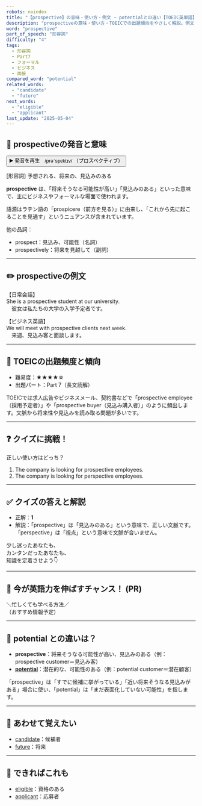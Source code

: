 ```yaml
---
robots: noindex
title: "【prospective】の意味・使い方・例文 ― potentialとの違い【TOEIC英単語】"
description: "prospectiveの意味・使い方・TOEICでの出題傾向をやさしく解説。例文・クイズ付きでpotentialとの違いもわかりやすく学べます。"
word: "prospective"
part_of_speech: "形容詞"
difficulty: "4"
tags:
  - 形容詞
  - Part7
  - フォーマル
  - ビジネス
  - 面接
compared_word: "potential"
related_words:
  - "candidate"
  - "future"
next_words:
  - "eligible"
  - "applicant"
last_update: "2025-05-04"
---
```


## 🔰 prospectiveの発音と意味

<button class="play-audio" onclick="playTTS('prospective')">
  <span class="play-audio-main">
    ▶️ 発音を再生　/prəˈspɛktɪv/
  </span>
  <span class="play-audio-sub">
    （プロスペクティブ）
  </span>
</button>

[形容詞] 予想される、将来の、見込みのある

**prospective** は、「将来そうなる可能性が高い」「見込みのある」といった意味で、主にビジネスやフォーマルな場面で使われます。

語源はラテン語の「prospicere（前方を見る）」に由来し、「これから先に起こることを見通す」というニュアンスが含まれています。

他の品詞：  
- prospect：見込み、可能性（名詞）
- prospectively：将来を見越して（副詞）

---

## ✏️ prospectiveの例文

【日常会話】  
She is a prospective student at our university.  
　彼女は私たちの大学の入学予定者です。

【ビジネス英語】  
We will meet with prospective clients next week.  
　来週、見込み客と面談します。

---

## 🎯 TOEICの出題頻度と傾向

- 難易度：★★★★☆
- 出題パート：Part 7（長文読解）

TOEICでは求人広告やビジネスメール、契約書などで「prospective employee（採用予定者）」や「prospective buyer（見込み購入者）」のように頻出します。文脈から将来性や見込みを読み取る問題が多いです。

---

## ❓ クイズに挑戦！

正しい使い方はどっち？

1. The company is looking for prospective employees.  
2. The company is looking for perspective employees.

---

## ✅ クイズの答えと解説

- 正解：**1**
- 解説：「prospective」は「見込みのある」という意味で、正しい文脈です。「perspective」は「視点」という意味で文脈が合いません。

少し迷ったあなたも、  
カンタンだったあなたも、  
知識を定着させよう👇️

---

## 🚀 今が英語力を伸ばすチャンス！ (PR)

<div class="info-center">
＼忙しくても学べる方法／<br>  
（おすすめ情報予定）
</div>

---

## 🤔  potential との違いは？

- **prospective**：将来そうなる可能性が高い、見込みのある（例：prospective customer＝見込み客）
- **[potential](/potential)**：潜在的な、可能性のある（例：potential customer＝潜在顧客）

「prospective」は「すでに候補に挙がっている」「近い将来そうなる見込みがある」場合に使い、「potential」は「まだ表面化していない可能性」を指します。

---

## 🧩 あわせて覚えたい

- [candidate](/candidate)：候補者
- [future](/future)：将来

---

## 📖 できればこれも

- [eligible](/eligible)：資格のある
- [applicant](/applicant)：応募者

<!-- cvid: aid10_bid30 -->
